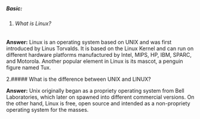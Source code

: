 ##### Basic:


1. ###### What is Linux?

**Answer:** Linux is an operating system based on UNIX and was first introduced by Linus Torvalds. It is based on the Linux Kernel and can run on different hardware platforms manufactured by Intel, MIPS, HP, IBM, SPARC, and Motorola. Another popular element in Linux is its mascot, a penguin figure named Tux.

2.##### What is the difference between UNIX and LINUX?

**Answer:** Unix originally began as a propriety operating system from Bell Laboratories, which later on spawned into different commercial versions. On the other hand, Linux is free, open source and intended as a non-propriety operating system for the masses.